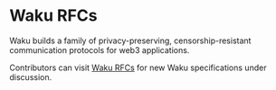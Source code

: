 # Waku RFCs

Waku builds a family of privacy-preserving, censorship-resistant communication protocols for web3 applications.

Contributors can visit [Waku RFCs](https://github.com/waku-org/specs) for new Waku specifications under discussion.
